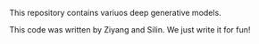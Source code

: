 This repository contains variuos deep generative models. 

This code was written by Ziyang and Silin. We just write it for fun!
